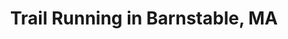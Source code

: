 ---
title: Trail Running in Barnstable, MA
layout: collection
nav_order: 1
has_toc: false
lat: -70.3716
lng: 41.6725
zoom: 11
---